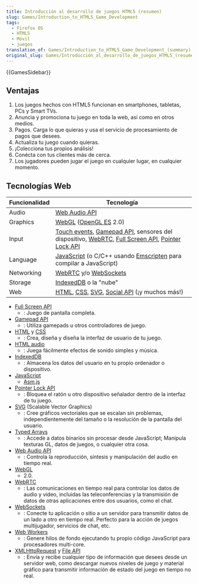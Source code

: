 ```yaml
---
title: Introducción al desarrollo de juegos HTML5 (resumen)
slug: Games/Introduction_to_HTML5_Game_Development
tags:
  - Firefox OS
  - HTML5
  - Móvil
  - juegos
translation_of: Games/Introduction_to_HTML5_Game_Development_(summary)
original_slug: Games/Introducción_al_desarrollo_de_juegos_HTML5_(resumen)
---
```

{{GamesSidebar}}

## Ventajas

1. Los juegos hechos con HTML5 funcionan en smartphones, tabletas, PCs y Smart TVs.
2. Anuncia y promociona tu juego en toda la web, así como en otros medios.
3. Pagos. Carga lo que quieras y usa el servicio de procesamiento de pagos que desees.
4. Actualiza tu juego cuando quieras.
5. ¡Colecciona tus propios análisis!
6. Conécta con tus clientes más de cerca.
7. Los jugadores pueden jugar el juego en cualquier lugar, en cualquier momento.

## Tecnologías Web

| Funcionalidad | Tecnología |
| ------------- | --- |
| Audio         | [Web Audio API](/es/docs/Web_Audio_API) |
| Graphics      | [WebGL](/es/docs/WebGL) ([OpenGL ES](http://www.khronos.org/opengles/) 2.0) |
| Input         | [Touch events](/es/docs/DOM/Touch_events), [Gamepad API](/es/docs/API/Gamepad/Using_Gamepad_API), sensores del dispositivo, [WebRTC](/es/docs/WebRTC), [Full Screen API](/es/docs/DOM/Using_fullscreen_mode), [Pointer Lock API](/es/docs/WebAPI/Pointer_Lock) |
| Language      | [JavaScript](/es/docs/JavaScript) (o C/C++ usando [Emscripten](https://github.com/kripken/emscripten/wiki) para compilar a JavaScript) |
| Networking    | [WebRTC](/es/docs/WebRTC) y/o [WebSockets](/es/docs/WebSockets) |
| Storage       | [IndexedDB](/es/docs/IndexedDB) o la "nube" |
| Web           | [HTML](/es/docs/HTML), [CSS](/es/docs/CSS), [SVG](/es/docs/SVG), [Social API](/es/docs/Social_API) (¡y muchos más!) |

- [Full Screen API](/es/docs/DOM/Using_fullscreen_mode)
  - : Juego de pantalla completa.
- [Gamepad API](/es/docs/API/Gamepad/Using_Gamepad_API)
  - : Utiliza gamepads u otros controladores de juego.
- [HTML](/es/docs/HTML) y [CSS](/es/docs/CSS)
  - : Crea, diseña y diseña la interfaz de usuario de tu juego.
- [HTML audio](/es/docs/HTML/Element/audio)
  - : Juega fácilmente efectos de sonido simples y música.
- [IndexedDB](/es/docs/IndexedDB)
  - : Almacena los datos del usuario en tu propio ordenador o dispositivo.
- [JavaScript](/es/docs/JavaScript)
  - [Asm.js](http://asmjs.org/spec/latest/)
- [Pointer Lock API](/es/docs/WebAPI/Pointer_Lock)
  - : Bloquea el ratón u otro dispositivo señalador dentro de la interfaz de tu juego.
- [SVG](/es/docs/SVG) (Scalable Vector Graphics)
  - : Cree gráficos vectoriales que se escalan sin problemas, independientemente del tamaño o la resolución de la pantalla del usuario.
- [Typed Arrays](/es/docs/JavaScript/Typed_arrays)
  - : Accede a datos binarios sin procesar desde JavaScript; Manipula texturas GL, datos de juegos, o cualquier otra cosa.
- [Web Audio API](/es/docs/Web_Audio_API)
  - : Controla la reproducción, síntesis y manipulación del audio en tiempo real.
- [WebGL](/es/docs/WebGL)
  - 2.0.
- [WebRTC](/es/docs/WebRTC)
  - : Las comunicaciones en tiempo real para controlar los datos de audio y video, incluidas las teleconferencias y la transmisión de datos de otras aplicaciones entre dos usuarios, como el chat.
- [WebSockets](/es/docs/WebSockets)
  - : Conecte tu aplicación o sitio a un servidor para transmitir datos de un lado a otro en tiempo real. Perfecto para la acción de juegos multijugador, servicios de chat, etc.
- [Web Workers](/es/docs/DOM/Using_web_workers)
  - : Genere hilos de fondo ejecutando tu propio código JavaScript para procesadores multi-core.
- [XMLHttpRequest](/es/docs/DOM/XMLHttpRequest) y [File API](/es/docs/DOM/File_API)
  - : Envía y recibe cualquier tipo de información que desees desde un servidor web, como descargar nuevos niveles de juego y material gráfico para transmitir información de estado del juego en tiempo no real.
